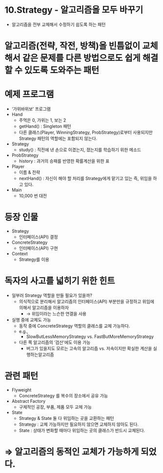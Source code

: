 10.Strategy - 알고리즘을 모두 바꾸기
===
- 알고리즘을 전부 교체해서 수정하기 쉽도록 하는 패턴


# 알고리즘(전략, 작전, 방책)을 빈틈없이 교체해서 같은 문제를 다른 방법으로도 쉽게 해결할 수 있도록 도와주는 패턴

# 예제 프로그램
- ‘가위바위보’ 프로그램
- Hand
    - 주먹은 0, 가위는 1, 보는 2
    - getHand() : Singleton 패턴
    - 다른 클래스(Player, WinningStrategy, ProbStrategy)로부터 사용되지만 Strategy 패턴의 역할에는 포함되지 않는다.
- Strategy
    - study() : 직전에 낸 손으로 이겼는지, 졌는지를 학습하기 위한 메소드
- ProbStrategy
    - history : 과거의 승패를 반영한 확률계산을 위한 표
- Player
    - 이름 & 전략
    - nextHand() : 자신이 해야 할 처리를 Strategy에게 맡기고 있는 즉, 위임을 하고 있다.
- Main
    - 10,000 번 대전

# 등장 인물
- Strategy
    - 인터페이스(API) 결정
- ConcreteStrategy
    - 인터페이스(API) 구현
- Context
    - Strategy를 이용


# 독자의 사고를 넓히기 위한 힌트
- 일부러 Strategy 역할을 만들 필요가 있을까?
    - 의식적으로 분리해서 알고리즘의 인터페이스(API) 부분만을 규정하고 위임에 의해서 알고리즘을 이용하자
        - → 위임이라는 느슨한 연결을 사용
- 실행 중에 교체도 가능
    - 동작 중에 ConcreteStrategy 역할의 클래스를 교체 가능하다.
    - e.g., 
        - SlowButLessMemoryStrategy vs. FastButMoreMemoryStrategy
    - 다른 쪽 알고리즘의 ‘검산'에도 이용 가능
        - 버그가 있을지도 모르는 고속의 알고리즘 vs. 저속이지만 확실한 계산을 실행하는알고리즘

# 관련 패턴
- Flyweight 
    - ConcreteStrategy 를 복수의 장소에서 공유 가능
- Abstract Factory
    - 구체적인 공장, 부품, 제품 모두 교체 가능
- State
    - Strategy & State 둘 다 위임하는 곳을 교환하는 패턴
    - Strategy : 교체 가능하지만 필요하지 않으면 교체하지 않아도 된다.
    - State : 상태가 변화할 때마다 위임하는 곳의 클래스가 반드시 교체된다.

# ⇒ 알고리즘의 동적인 교체가 가능하게 되었다.
